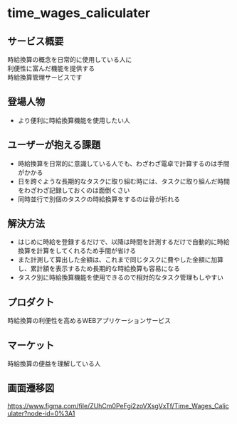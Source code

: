 # time_wages_caliculater

## サービス概要
時給換算の概念を日常的に使用している人に  
利便性に富んだ機能を提供する  
時給換算管理サービスです

## 登場人物
* より便利に時給換算機能を使用したい人

## ユーザーが抱える課題
* 時給換算を日常的に意識している人でも、わざわざ電卓で計算するのは手間がかかる
* 日を跨ぐような長期的なタスクに取り組む時には、タスクに取り組んだ時間をわざわざ記録しておくのは面倒くさい
* 同時並行で別個のタスクの時給換算をするのは骨が折れる

## 解決方法
* はじめに時給を登録するだけで、以降は時間を計測するだけで自動的に時給換算を計算をしてくれるため手間が省ける
* また計測して算出した金額は、これまで同じタスクに費やした金額に加算し、累計額を表示するため長期的な時給換算も容易になる
* タスク別に時給換算機能を使用できるので相対的なタスク管理もしやすい

## プロダクト
時給換算の利便性を高めるWEBアプリケーションサービス

## マーケット
時給換算の便益を理解している人

## 画面遷移図
https://www.figma.com/file/ZUhCm0PeFgi2zoVXsgVxTf/Time_Wages_Caliculater?node-id=0%3A1